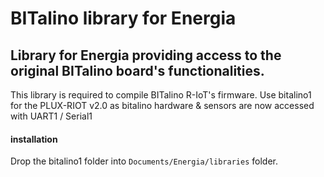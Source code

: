# BITalino library for Energia

## Library for Energia providing access to the original BITalino board's functionalities.  

This library is required to compile BITalino R-IoT's firmware.
Use bitalino1 for the PLUX-RIOT v2.0 as bitalino hardware & sensors are now accessed with UART1 / Serial1

#### installation

Drop the bitalino1 folder into `Documents/Energia/libraries` folder.
